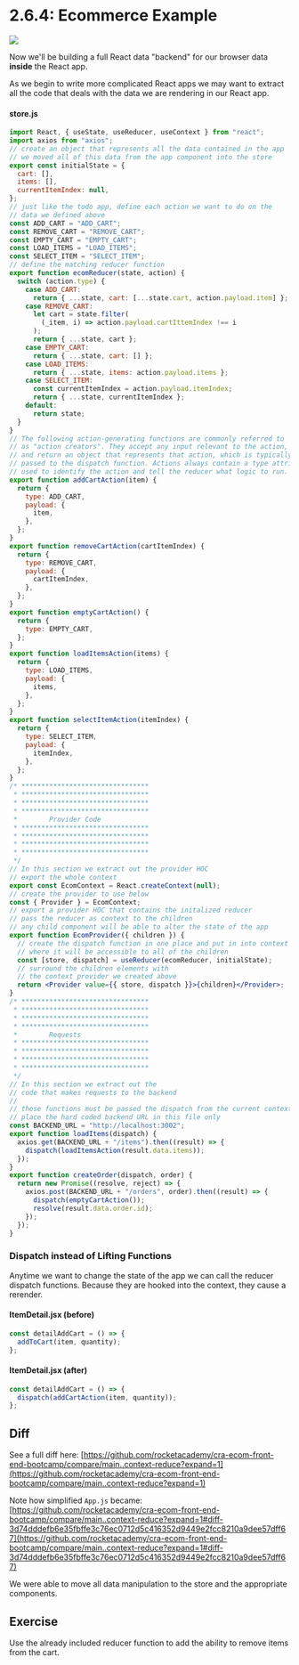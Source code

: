 # 2.6.4: Ecommerce Example

![](../../.gitbook/assets/shopping-reducer.jpg)

Now we'll be building a full React data "backend" for our browser data **inside** the React app.

As we begin to write more complicated React apps we may want to extract all the code that deals with the data we are rendering in our React app.

#### store.js

```jsx
import React, { useState, useReducer, useContext } from "react";
import axios from "axios";
// create an object that represents all the data contained in the app
// we moved all of this data from the app component into the store
export const initialState = {
  cart: [],
  items: [],
  currentItemIndex: null,
};
// just like the todo app, define each action we want to do on the
// data we defined above
const ADD_CART = "ADD_CART";
const REMOVE_CART = "REMOVE_CART";
const EMPTY_CART = "EMPTY_CART";
const LOAD_ITEMS = "LOAD_ITEMS";
const SELECT_ITEM = "SELECT_ITEM";
// define the matching reducer function
export function ecomReducer(state, action) {
  switch (action.type) {
    case ADD_CART:
      return { ...state, cart: [...state.cart, action.payload.item] };
    case REMOVE_CART:
      let cart = state.filter(
        (_item, i) => action.payload.cartIttemIndex !== i
      );
      return { ...state, cart };
    case EMPTY_CART:
      return { ...state, cart: [] };
    case LOAD_ITEMS:
      return { ...state, items: action.payload.items };
    case SELECT_ITEM:
      const currentItemIndex = action.payload.itemIndex;
      return { ...state, currentItemIndex };
    default:
      return state;
  }
}
// The following action-generating functions are commonly referred to
// as "action creators". They accept any input relevant to the action,
// and return an object that represents that action, which is typically
// passed to the dispatch function. Actions always contain a type attribute
// used to identify the action and tell the reducer what logic to run.
export function addCartAction(item) {
  return {
    type: ADD_CART,
    payload: {
      item,
    },
  };
}
export function removeCartAction(cartItemIndex) {
  return {
    type: REMOVE_CART,
    payload: {
      cartItemIndex,
    },
  };
}
export function emptyCartAction() {
  return {
    type: EMPTY_CART,
  };
}
export function loadItemsAction(items) {
  return {
    type: LOAD_ITEMS,
    payload: {
      items,
    },
  };
}
export function selectItemAction(itemIndex) {
  return {
    type: SELECT_ITEM,
    payload: {
      itemIndex,
    },
  };
}
/* ********************************
 * ********************************
 * ********************************
 * ********************************
 *        Provider Code
 * ********************************
 * ********************************
 * ********************************
 * ********************************
 */
// In this section we extract out the provider HOC
// export the whole context
export const EcomContext = React.createContext(null);
// create the provider to use below
const { Provider } = EcomContext;
// export a provider HOC that contains the initalized reducer
// pass the reducer as context to the children
// any child component will be able to alter the state of the app
export function EcomProvider({ children }) {
  // create the dispatch function in one place and put in into context
  // where it will be accessible to all of the children
  const [store, dispatch] = useReducer(ecomReducer, initialState);
  // surround the children elements with
  // the context provider we created above
  return <Provider value={{ store, dispatch }}>{children}</Provider>;
}
/* ********************************
 * ********************************
 * ********************************
 * ********************************
 *        Requests
 * ********************************
 * ********************************
 * ********************************
 * ********************************
 */
// In this section we extract out the
// code that makes requests to the backend
//
// these functions must be passed the dispatch from the current context
// place the hard coded backend URL in this file only
const BACKEND_URL = "http://localhost:3002";
export function loadItems(dispatch) {
  axios.get(BACKEND_URL + "/items").then((result) => {
    dispatch(loadItemsAction(result.data.items));
  });
}
export function createOrder(dispatch, order) {
  return new Promise((resolve, reject) => {
    axios.post(BACKEND_URL + "/orders", order).then((result) => {
      dispatch(emptyCartAction());
      resolve(result.data.order.id);
    });
  });
}
```

### Dispatch instead of Lifting Functions

Anytime we want to change the state of the app we can call the reducer dispatch functions. Because they are hooked into the context, they cause a rerender.

#### ItemDetail.jsx (before)

```jsx
const detailAddCart = () => {
  addToCart(item, quantity);
};
```

#### ItemDetail.jsx (after)

```jsx
const detailAddCart = () => {
  dispatch(addCartAction(item, quantity));
};
```

## Diff

See a full diff here: [https://github.com/rocketacademy/cra-ecom-front-end-bootcamp/compare/main..context-reduce?expand=1](https://github.com/rocketacademy/cra-ecom-front-end-bootcamp/compare/main..context-reduce?expand=1)

Note how simplified `App.js` became: [https://github.com/rocketacademy/cra-ecom-front-end-bootcamp/compare/main..context-reduce?expand=1#diff-3d74dddefb6e35fbffe3c76ec0712d5c416352d9449e2fcc8210a9dee57dff67](https://github.com/rocketacademy/cra-ecom-front-end-bootcamp/compare/main..context-reduce?expand=1#diff-3d74dddefb6e35fbffe3c76ec0712d5c416352d9449e2fcc8210a9dee57dff67)

We were able to move all data manipulation to the store and the appropriate components.

## Exercise

Use the already included reducer function to add the ability to remove items from the cart.
